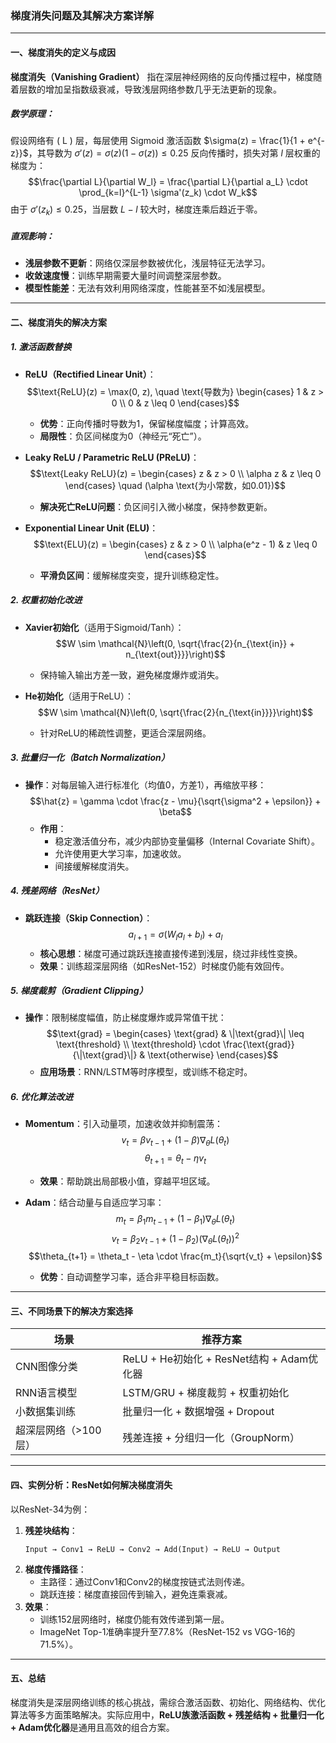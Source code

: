 ### **梯度消失问题及其解决方案详解**

---

#### **一、梯度消失的定义与成因**
**梯度消失（Vanishing Gradient）** 指在深层神经网络的反向传播过程中，梯度随着层数的增加呈指数级衰减，导致浅层网络参数几乎无法更新的现象。

##### **数学原理**：
假设网络有 \( L \) 层，每层使用 Sigmoid 激活函数 $\sigma(z) = \frac{1}{1 + e^{-z}}$，其导数为 $\sigma'(z) = \sigma(z)(1 - \sigma(z)) \leq 0.25$
反向传播时，损失对第 $l$ 层权重的梯度为：
$$\frac{\partial L}{\partial W_l} = \frac{\partial L}{\partial a_L} \cdot \prod_{k=l}^{L-1} \sigma'(z_k) \cdot W_k$$
由于 $\sigma'(z_k) \leq 0.25$，当层数 $L - l$ 较大时，梯度连乘后趋近于零。

##### **直观影响**：
- **浅层参数不更新**：网络仅深层参数被优化，浅层特征无法学习。  
- **收敛速度慢**：训练早期需要大量时间调整深层参数。  
- **模型性能差**：无法有效利用网络深度，性能甚至不如浅层模型。

---

#### **二、梯度消失的解决方案**

##### **1. 激活函数替换**
- **ReLU（Rectified Linear Unit）**：  
  $$\text{ReLU}(z) = \max(0, z), \quad \text{导数为} \begin{cases} 1 & z > 0 \\ 0 & z \leq 0 \end{cases}$$
  - **优势**：正向传播时导数为1，保留梯度幅度；计算高效。  
  - **局限性**：负区间梯度为0（神经元“死亡”）。

- **Leaky ReLU / Parametric ReLU (PReLU)**：  
  $$\text{Leaky ReLU}(z) = \begin{cases} z & z > 0 \\ \alpha z & z \leq 0 \end{cases} \quad (\alpha \text{为小常数，如0.01})$$
  - **解决死亡ReLU问题**：负区间引入微小梯度，保持参数更新。

- **Exponential Linear Unit (ELU)**：  
  $$\text{ELU}(z) = \begin{cases} z & z > 0 \\ \alpha(e^z - 1) & z \leq 0 \end{cases}$$
  - **平滑负区间**：缓解梯度突变，提升训练稳定性。

##### **2. 权重初始化改进**
- **Xavier初始化**（适用于Sigmoid/Tanh）：  
  $$W \sim \mathcal{N}\left(0, \sqrt{\frac{2}{n_{\text{in}} + n_{\text{out}}}}\right)$$
  - 保持输入输出方差一致，避免梯度爆炸或消失。

- **He初始化**（适用于ReLU）：  
  $$W \sim \mathcal{N}\left(0, \sqrt{\frac{2}{n_{\text{in}}}}\right)$$
  - 针对ReLU的稀疏性调整，更适合深层网络。

##### **3. 批量归一化（Batch Normalization）**
- **操作**：对每层输入进行标准化（均值0，方差1），再缩放平移：  
  $$\hat{z} = \gamma \cdot \frac{z - \mu}{\sqrt{\sigma^2 + \epsilon}} + \beta$$
  - **作用**：  
    - 稳定激活值分布，减少内部协变量偏移（Internal Covariate Shift）。  
    - 允许使用更大学习率，加速收敛。  
    - 间接缓解梯度消失。

##### **4. 残差网络（ResNet）**
- **跳跃连接（Skip Connection）**：  
  $$a_{l+1} = \sigma(W_l a_l + b_l) + a_l$$
  - **核心思想**：梯度可通过跳跃连接直接传递到浅层，绕过非线性变换。  
  - **效果**：训练超深层网络（如ResNet-152）时梯度仍能有效回传。

##### **5. 梯度裁剪（Gradient Clipping）**
- **操作**：限制梯度幅值，防止梯度爆炸或异常值干扰：  
  $$\text{grad} = \begin{cases} 
  \text{grad} & \|\text{grad}\| \leq \text{threshold} \\ 
  \text{threshold} \cdot \frac{\text{grad}}{\|\text{grad}\|} & \text{otherwise}
  \end{cases}$$
  - **应用场景**：RNN/LSTM等时序模型，或训练不稳定时。

##### **6. 优化算法改进**
- **Momentum**：引入动量项，加速收敛并抑制震荡：  
  $$v_{t} = \beta v_{t-1} + (1 - \beta) \nabla_\theta L(\theta_t)$$
  $$\theta_{t+1} = \theta_t - \eta v_t$$
  - **效果**：帮助跳出局部极小值，穿越平坦区域。

- **Adam**：结合动量与自适应学习率：  
  $$m_t = \beta_1 m_{t-1} + (1 - \beta_1) \nabla_\theta L(\theta_t)$$
  $$v_t = \beta_2 v_{t-1} + (1 - \beta_2) (\nabla_\theta L(\theta_t))^2$$
  $$\theta_{t+1} = \theta_t - \eta \cdot \frac{m_t}{\sqrt{v_t} + \epsilon}$$
  - **优势**：自动调整学习率，适合非平稳目标函数。

---

#### **三、不同场景下的解决方案选择**
| **场景**                | **推荐方案**                              |
|-------------------------|------------------------------------------|
| CNN图像分类             | ReLU + He初始化 + ResNet结构 + Adam优化器 |
| RNN语言模型             | LSTM/GRU + 梯度裁剪 + 权重初始化          |
| 小数据集训练            | 批量归一化 + 数据增强 + Dropout           |
| 超深层网络（>100层）    | 残差连接 + 分组归一化（GroupNorm）        |

---

#### **四、实例分析：ResNet如何解决梯度消失**
以ResNet-34为例：
1. **残差块结构**：  
   ```plaintext
   Input → Conv1 → ReLU → Conv2 → Add(Input) → ReLU → Output
   ```
2. **梯度传播路径**：  
   - 主路径：通过Conv1和Conv2的梯度按链式法则传递。  
   - 跳跃连接：梯度直接回传到输入，避免连乘衰减。  
3. **效果**：  
   - 训练152层网络时，梯度仍能有效传递到第一层。  
   - ImageNet Top-1准确率提升至77.8%（ResNet-152 vs VGG-16的71.5%）。

---

#### **五、总结**
梯度消失是深层网络训练的核心挑战，需综合激活函数、初始化、网络结构、优化算法等多方面策略解决。实际应用中，**ReLU族激活函数 + 残差结构 + 批量归一化 + Adam优化器**是通用且高效的组合方案。